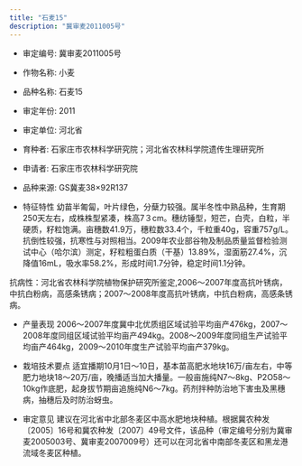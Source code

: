 ```yaml
---
title: "石麦15"
description: "冀审麦2011005号"
---
```

* 审定编号:  冀审麦2011005号

*  作物名称:  小麦

*  品种名称:  石麦15

*  审定年份:  2011

*  审定单位:  河北省

* 育种者:  石家庄市农林科学研究院；河北省农林科学院遗传生理研究所

*  申请者:  石家庄市农林科学研究院

*  品种来源:  GS冀麦38×92R137


*  特征特性
幼苗半匍匐，叶片绿色，分蘖力较强。属半冬性中熟品种，生育期250天左右，成株株型紧凑，株高7３cm。穗纺锤型，短芒，白壳，白粒，半硬质，籽粒饱满。亩穗数41.9万，穗粒数33.4个，千粒重40g，容重757g/L。抗倒性较强，抗寒性与对照相当。2009年农业部谷物及制品质量监督检验测试中心（哈尔滨）测定，籽粒粗蛋白质（干基）13.89%，湿面筋27.4%，沉降值16mL，吸水率58.2%，形成时间1.7分钟，稳定时间1.1分钟。
抗病性：河北省农林科学院植物保护研究所鉴定,2006～2007年度高抗叶锈病，中抗白粉病，高感条锈病；2007～2008年度高抗叶锈病，中抗白粉病，高感条锈病。

*  产量表现
2006～2007年度冀中北优质组区域试验平均亩产476kg，2007～2008年度同组区域试验平均亩产494kg。2008～2009年度同组生产试验平均亩产464kg，2009～2010年度生产试验平均亩产379kg。

*  栽培技术要点
适宜播期10月1日～10日，基本苗高肥水地块16万/亩左右，中等肥力地块18～20万/亩，晚播适当加大播量。一般亩施纯N7～8kg、P2O58～10kg作底肥，起身拔节期亩追施纯N6～7kg。药剂拌种防治地下害虫及黑穗病，抽穗后及时防治蚜虫。

*  审定意见
建议在河北省中北部冬麦区中高水肥地块种植。根据冀农种发〔2005〕16号和冀农种发〔2007〕49号文件，该品种（审定编号分别为冀审麦2005003号、冀审麦2007009号）还可以在河北省中南部冬麦区和黑龙港流域冬麦区种植。
